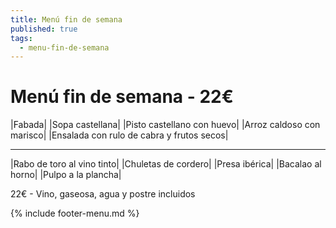 ```yaml
---
title: Menú fin de semana
published: true
tags:
  - menu-fin-de-semana
---
```


# Menú fin de semana - 22€

|Fabada|
|Sopa castellana|
|Pisto castellano con huevo|
|Arroz caldoso con marisco|
|Ensalada con rulo de cabra y frutos secos|

------

|Rabo de toro al vino tinto|
|Chuletas de cordero|
|Presa ibérica|
|Bacalao al horno|
|Pulpo a la plancha|

22€ - Vino, gaseosa, agua y postre incluidos

{% include footer-menu.md %}
